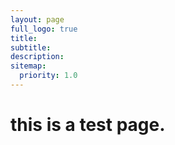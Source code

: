 ```yaml
---
layout: page
full_logo: true
title: 
subtitle: 
description:
sitemap:
  priority: 1.0
---
```


# this is a test page.
